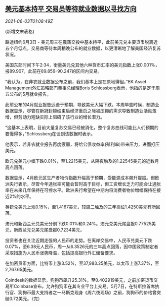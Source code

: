 <!--1622683863000-->
[美元基本持平 交易员等待就业数据以寻找方向](https://cn.reuters.com/article/global-forex-0602-wedn-idCNKCS2DF02M)
------

<div><i>2021-06-03T01:08:49Z</i></div><p>(新增文末表格)</p><p>路透纽约6月3日 - 美元周三在震荡交投中基本持平，此前美元兑主要货币脱离近五个月低点，交易商等待本周稍晚公布的就业数据，以更清晰地了解美国经济复苏状况。</p><p>美国东部时间下午2:34，衡量美元兑其他六种货币汇率的美元指数上涨0.001%，报89.907，此前在89.856-90.247的区间内交易。</p><p>“我认为，在非农就业数据公布之前，我们基本上是在原地徘徊，”BK Asset Management外汇策略部门董事总经理Boris Schlossberg表示，他指的是定于周五公布的5月就业报告。</p><p>此前公布的4月就业报告远逊于预期，导致美元大幅下跌。本周早些时候，制造业数据显示，尽管在新冠封锁结束后经济重启之际被压抑的需求导致制造业活动激增，但劳动力短缺实际上阻碍了该行业的增长潜力。</p><p>“这基本上表明，目前大量复苏交易已经被消化，整个复苏曲线可能比人们预期的要慢得多，”Schlossberg在谈到该数据时表示。</p><p>他表示，若非农就业报告再度疲弱，将给公债收益率(殖利率)带来压力，进而打压美元。</p><p>欧元兑美元小幅下跌0.01%，至1.2215美元，从隔夜触及的1.22545美元的近数月高点回落。</p><p>数据显示，4月欧元区生产者物价指数升幅高于预期，受能源成本飙升提振。但欧洲央行表示，尽管今年通胀率可能会暂时高于目标，但工资增长乏力可能会让通胀率在未来几年保持在可控水平。欧洲央行希望在中期内将消费者物价增幅保持在接近2%的水平。</p><p>英镑兑美元上涨0.15%，至1.4167美元，较周二触及的三年高位1.4250美元有所回落。</p><p>澳元和新西兰元兑美元分别下跌0.01%和0.24%。澳元兑美元尾盘报0.77525美元，新西兰元兑美元尾盘报0.7234美元。　</p><p>投资者也在关注近期走强的人民币的走势。在离岸交易中，人民币兑美元下跌0.07%，至6.38元人民币，周一从6.3526元的三年高点回落，因中国政策制定者采取措施为人民币涨势降温，包括提高银行外汇储备要求。</p><p>在加密货币方面，比特币上涨3.52%，至37,983.25美元，以太币上涨7.37%，至2,767.65美元。　</p><p>Coindesk的数据显示，狗狗币飙升25.31%，至0.402919美元，之前加密货币交易所Coinbase宣布，允许狗狗币在其专业平台上交易。5月7日，在特斯拉首席执行官、狗狗币最大支持者之一马斯克现身《周六夜现场》之前，狗狗币的价格曾突破0.72美元。（完）</p>
